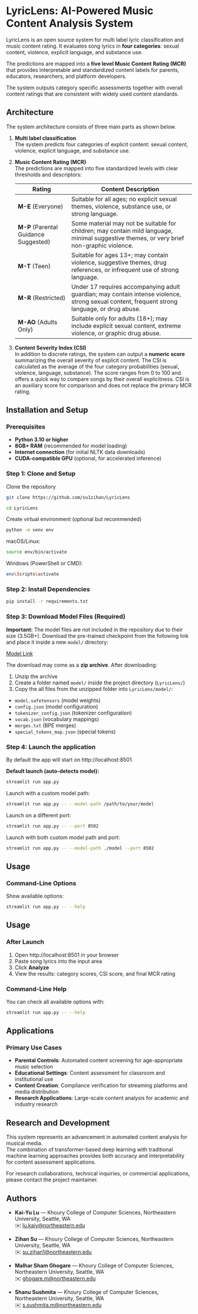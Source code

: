 # LyricLens: AI-Powered Music Content Analysis System

LyricLens is an open source system for multi label lyric classification and music content rating. It evaluates song lyrics in **four categories**: sexual content, violence, explicit language, and substance use. 

The predictions are mapped into a **five level Music Content Rating (MCR)** that provides interpretable and standardized content labels for parents, educators, researchers, and platform developers.  

The system outputs category specific assessments together with overall content ratings that are consistent with widely used content standards.  

## Architecture

The system architecture consists of three main parts as shown below.

1. **Multi label classification**  
   The system predicts four categories of explicit content: sexual content, violence, explicit language, and substance use.  

2. **Music Content Rating (MCR)**  
   The predictions are mapped into five standardized levels with clear thresholds and descriptors:  

   | Rating | Content Description |
   |--------|----------------------|
   | **M-E** (Everyone) | Suitable for all ages; no explicit sexual themes, violence, substance use, or strong language. |
   | **M-P** (Parental Guidance Suggested) | Some material may not be suitable for children; may contain mild language, minimal suggestive themes, or very brief non-graphic violence. |
   | **M-T** (Teen) | Suitable for ages 13+; may contain violence, suggestive themes, drug references, or infrequent use of strong language. |
   | **M-R** (Restricted) | Under 17 requires accompanying adult guardian; may contain intense violence, strong sexual content, frequent strong language, or drug abuse. |
   | **M-AO** (Adults Only) | Suitable only for adults (18+); may include explicit sexual content, extreme violence, or graphic drug abuse. |

3. **Content Severity Index (CSI)**  
   In addition to discrete ratings, the system can output a **numeric score** summarizing the overall severity of explicit content. The CSI is calculated as the average of the four category probabilities (sexual, violence, language, substance). The score ranges from 0 to 100 and offers a quick way to compare songs by their overall explicitness. CSI is an auxiliary score for comparison and does not replace the primary MCR rating.  

## Installation and Setup
### Prerequisites
- **Python 3.10 or higher**
- **8GB+ RAM** (recommended for model loading)
- **Internet connection** (for initial NLTK data downloads)
- **CUDA-compatible GPU** (optional, for accelerated inference)

### Step 1: Clone and Setup

Clone the repository

```bash
git clone https://github.com/su1zihan/LyricLens
```

```bash
cd LyricLens
```

Create virtual environment (optional but recommended)
```bash
python -m venv env
```

macOS/Linux:
```bash
source env/bin/activate
```

Windows (PowerShell or CMD):
```bash
env\Scripts\activate
```

### Step 2: Install Dependencies
```bash
pip install -r requirements.txt
```

### Step 3: Download Model Files (Required)
**Important:** The model files are not included in the repository due to their size (3.5GB+).
Download the pre-trained checkpoint from the following link and place it inside a new `model/` directory:

[Model Link](https://drive.google.com/drive/folders/1EQlMFnAieKLeGEQR0ViQdk1Su2P8mjPy?usp=sharing)

The download may come as a **zip archive**. After downloading:  
1. Unzip the archive  
2. Create a folder named `model/` inside the project directory (`LyricLens/`)  
3. Copy the all files from the unzipped folder into `LyricLens/model/`:  
- `model.safetensors` (model weights)  
- `config.json` (model configuration)  
- `tokenizer_config.json` (tokenizer configuration)  
- `vocab.json` (vocabulary mappings)  
- `merges.txt` (BPE merges)  
- `special_tokens_map.json` (special tokens) 

### Step 4: Launch the application

By default the app will start on http://localhost:8501.  

**Default launch (auto-detects model):**

```bash
streamlit run app.py
```

Launch with a custom model path:
```bash
streamlit run app.py -- --model-path /path/to/your/model
```

Launch on a different port:
```bash
streamlit run app.py -- --port 8502
```

Launch with both custom model path and port:
```bash
streamlit run app.py -- --model-path ./model --port 8502
```

## Usage

### Command-Line Options
Show available options:
```bash
streamlit run app.py -- --help
```

## Usage

### After Launch
1. Open http://localhost:8501 in your browser  
2. Paste song lyrics into the input area  
3. Click **Analyze**  
4. View the results: category scores, CSI score, and final MCR rating  

### Command-Line Help
You can check all available options with:

```bash
streamlit run app.py -- --help
```

## Applications

### Primary Use Cases
- **Parental Controls**: Automated content screening for age-appropriate music selection
- **Educational Settings**: Content assessment for classroom and institutional use
- **Content Creation**: Compliance verification for streaming platforms and media distribution
- **Research Applications**: Large-scale content analysis for academic and industry research

## Research and Development

This system represents an advancement in automated content analysis for musical media.  
The combination of transformer-based deep learning with traditional machine learning approaches provides both accuracy and interpretability for content assessment applications.  

For research collaborations, technical inquiries, or commercial applications, please contact the project maintainer.  

## Authors

- **Kai-Yu Lu** — Khoury College of Computer Sciences, Northeastern University, Seattle, WA  
  ✉️ [lu.kaiy@northeastern.edu](mailto:lu.kaiy@northeastern.edu)

- **Zihan Su** — Khoury College of Computer Sciences, Northeastern University, Seattle, WA  
  ✉️ [su.zihan1@northeastern.edu](mailto:su.zihan1@northeastern.edu)


- **Malhar Sham Ghogare** — Khoury College of Computer Sciences, Northeastern University, Seattle, WA  
  ✉️ [ghogare.m@northeastern.edu](mailto:ghogare.m@northeastern.edu)


- **Shanu Sushmita** — Khoury College of Computer Sciences, Northeastern University, Seattle, WA  
  ✉️ [s.sushmita.m@northeastern.edu](mailto:s.sushmita.m@northeastern.edu)

